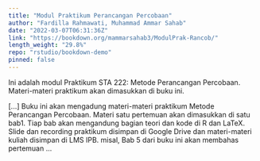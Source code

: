 ```yaml
---
title: "Modul Praktikum Perancangan Percobaan"
author: "Fardilla Rahmawati, Muhammad Ammar Sahab"
date: "2022-03-07T06:31:36Z"
link: "https://bookdown.org/mammarsahab3/ModulPrak-Rancob/"
length_weight: "29.8%"
repo: "rstudio/bookdown-demo"
pinned: false
---
```


<p>Ini adalah modul Praktikum STA 222: Metode Perancangan Percobaan. Materi-materi praktikum akan dimasukkan di buku ini.</p> [...] Buku ini akan mengadung materi-materi praktikum Metode Perancangan Percobaan. Materi satu pertemuan akan dimasukkan di satu bab1. Tiap bab akan mengandung bagian teori dan kode di R dan LaTeX. Slide dan recording praktikum disimpan di Google Drive dan materi-materi kuliah disimpan di LMS IPB. misal, Bab 5 dari buku ini akan membahas pertemuan ...
